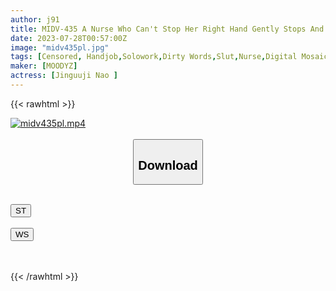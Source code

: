 ```yaml
---
author: j91
title: MIDV-435 A Nurse Who Can't Stop Her Right Hand Gently Stops And Whispers A Dirty Word! Shame JOI Ejaculation Management Clinic [Subjective Binaural ASMR Specification] Nao Jinguji
date: 2023-07-28T00:57:00Z
image: "midv435pl.jpg"
tags: [Censored, Handjob,Solowork,Dirty Words,Slut,Nurse,Digital Mosaic,Masturbation Support	]
maker: [MOODYZ]
actress: [Jinguuji Nao ]
---
```



{{< rawhtml >}}

<div class="video" data-videoid="M9p9kw9Qpphmaxq">
    <a href="javascript:;">
        <img src="https://my.j91.asia/posts/midv435pl/midv435pl.jpg" width="WIDTH" height="HEIGHT" alt="midv435pl.mp4" loading="lazy">
    </a>
</div>

<script type="text/javascript" src="https://j91.asia/asset/on-demand-st.js"></script>

<br>
  <link rel="stylesheet" href="https://j91.asia/asset/bs5.css">
  
  <center>
  <button class="btn btn-primary" type="button" data-bs-toggle="collapse" data-bs-target=".multi-collapse" aria-expanded="false" aria-controls="multiCollapseExample1 multiCollapseExample2"><h2>Download</h2></button></center>
</p>
<div class="row">
  <div class="col">
    <div class="collapse multi-collapse" id="multiCollapseExample1">
      <div class="card card-body">
	      	      <br>
<div class="buttons">  
<a href="https://streamtape.to/v/M9p9kw9Qpphmaxq"><button class="btn-hover color-3"><i class="fa fa-download"></i> ST</button></a></div>
    </div>
  </div>
</div>
  <div class="col">
    <div class="collapse multi-collapse" id="multiCollapseExample2">
      <div class="card card-body">
	      <br>
<div class="buttons">
    <a href="https://wolfstream.tv/kmdtadxr615q.html"><button class="btn-hover color-9"><i class="fa fa-download"></i> WS</button></a></div>
<br><br>
      </div>
    </div>
  </div>
</div>

{{< /rawhtml >}}